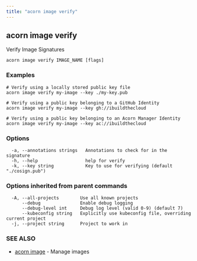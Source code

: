 ```yaml
---
title: "acorn image verify"
---
```

## acorn image verify

Verify Image Signatures

```
acorn image verify IMAGE_NAME [flags]
```

### Examples

```
# Verify using a locally stored public key file
acorn image verify my-image --key ./my-key.pub

# Verify using a public key belonging to a GitHub Identity
acorn image verify my-image --key gh://ibuildthecloud

# Verify using a public key belonging to an Acorn Manager Identity
acorn image verify my-image --key ac://ibuildthecloud

```

### Options

```
  -a, --annotations strings   Annotations to check for in the signature
  -h, --help                  help for verify
  -k, --key string            Key to use for verifying (default "./cosign.pub")
```

### Options inherited from parent commands

```
  -A, --all-projects        Use all known projects
      --debug               Enable debug logging
      --debug-level int     Debug log level (valid 0-9) (default 7)
      --kubeconfig string   Explicitly use kubeconfig file, overriding current project
  -j, --project string      Project to work in
```

### SEE ALSO

* [acorn image](acorn_image.md)	 - Manage images

